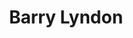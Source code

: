 ---
title: "Barry Lyndon"

year: 1975

director: "Stanley Kubrick"

summary: "A 18th century man is the pawn of circumstance until he attempts to seize his fate. And fails, because this is a Kubrik film."

comment: "Just look at it! Jesus Christ it looks good! The Composition is so perfected, it is almost hard not to sometimes pause this already super slow movie."

image: "https://media.giphy.com/media/bOi0cQs3TcHYs/giphy.gif"

imdb: "https://www.imdb.com/title/tt0072684/"

quotes:
  
---